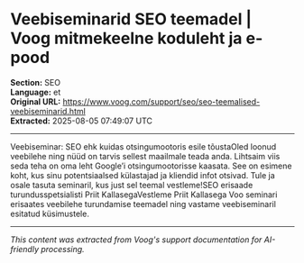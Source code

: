# Veebiseminarid SEO teemadel | Voog mitmekeelne koduleht ja e-pood

**Section:** SEO  
**Language:** et  
**Original URL:** https://www.voog.com/support/seo/seo-teemalised-veebiseminarid.html  
**Extracted:** 2025-08-05 07:49:07 UTC

---

Veebiseminar: SEO ehk kuidas otsingumootoris esile tõustaOled loonud veebilehe ning nüüd on tarvis sellest maailmale teada anda. Lihtsaim viis seda teha on oma leht Google’i otsingumootorisse kaasata. See on esimene koht, kus sinu potentsiaalsed külastajad ja kliendid infot otsivad. Tule ja osale tasuta seminaril, kus just sel teemal vestleme!SEO erisaade turundusspetsialisti Priit KallasegaVestleme Priit Kallasega Voo seminari erisaates veebilehe turundamise teemadel ning vastame veebiseminaril esitatud küsimustele.

---

*This content was extracted from Voog's support documentation for AI-friendly processing.*
